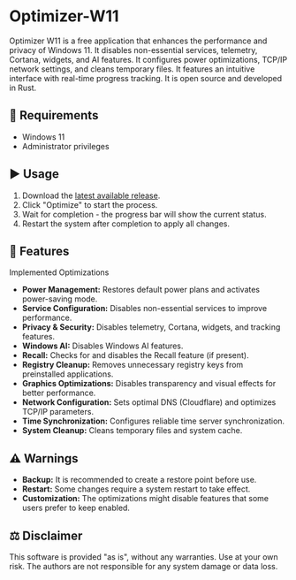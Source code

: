 # Optimizer-W11
Optimizer W11 is a free application that enhances the performance and privacy of Windows 11. It disables non-essential services, telemetry, Cortana, widgets, and AI features. It configures power optimizations, TCP/IP network settings, and cleans temporary files. It features an intuitive interface with real-time progress tracking. It is open source and developed in Rust.

## 📌 Requirements
*   Windows 11
*   Administrator privileges

## ▶️ Usage
1.  Download the [latest available release](https://github.com/Simv135/Optimizer-W11/releases).
3.  Click "Optimize" to start the process.
4.  Wait for completion - the progress bar will show the current status.
5.  Restart the system after completion to apply all changes.

## 🚀 Features
Implemented Optimizations
*   **Power Management:** Restores default power plans and activates power-saving mode.
*   **Service Configuration:** Disables non-essential services to improve performance.
*   **Privacy & Security:** Disables telemetry, Cortana, widgets, and tracking features.
*   **Windows AI:** Disables Windows AI features.
*   **Recall:** Checks for and disables the Recall feature (if present).
*   **Registry Cleanup:** Removes unnecessary registry keys from preinstalled applications.
*   **Graphics Optimizations:** Disables transparency and visual effects for better performance.
*   **Network Configuration:** Sets optimal DNS (Cloudflare) and optimizes TCP/IP parameters.
*   **Time Synchronization:** Configures reliable time server synchronization.
*   **System Cleanup:** Cleans temporary files and system cache.

## ⚠️ Warnings
*   **Backup:** It is recommended to create a restore point before use.
*   **Restart:** Some changes require a system restart to take effect.
*   **Customization:** The optimizations might disable features that some users prefer to keep enabled.

## ⚖️ Disclaimer
This software is provided "as is", without any warranties. Use at your own risk. The authors are not responsible for any system damage or data loss.
